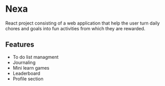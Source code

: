 # Nexa

React project consisting of a web application that help the user turn daily chores and goals into fun activities from which they are rewarded.

## Features

- To do list managment
- Journaling
- Mini learn games
- Leaderboard
- Profile section 
